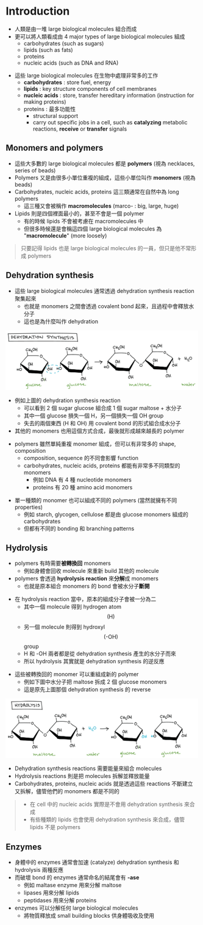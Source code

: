 # Introduction

* 人類是由一堆 large biological molecules 組合而成
* 更可以將人類看成由 4 major types of large biological molecules 組成
  * carbohydrates (such as sugars)
  * lipids (such as fats)
  * proteins
  * nucleic acids (such as DNA and RNA)

- 這些 large biological molecules 在生物中處理非常多的工作
  - **carbohydrates** : store fuel, energy
  - **lipids** : key structure components of cell membranes
  - **nucleic acids** : store, transfer hereditary information (instruction for making proteins)
  - proteins : 最多功能性
    - structural support
    - carry out specific jobs in a cell, such as **catalyzing** metabolic reactions, **receive** or **transfer** signals

## Monomers and polymers

* 這些大多數的 large biological molecules 都是 **polymers** (視為 necklaces, series of beads)
* Polymers 又是由很多小單位重複的組成，這些小單位叫作 **monomers** (視為 beads)
* Carbohydrates, nucleic acids, proteins 這三類通常在自然中為 long polymers
  * 這三種又會被稱作 **macromolecules** (marco- : big, large, huge)
* Lipids 則是四個裡面最小的，甚至不會是一個 polymer
  * 有的時候 lipids 不會被考慮在 macromolecules 中
  * 但很多時候還是會稱這四個 large biological molecules 為 "**macromolecule**" (more loosely)

> 只要記得 lipids 也是 large biological molecules 的一員，但只是他不常形成 polymers

## Dehydration synthesis

- 這些 large biological molecules 通常透過 dehydration synthesis reaction 聚集起來
  - 也就是 monomers 之間會透過 covalent bond 起來，且過程中會釋放水分子
  - 這也是為什麼叫作 dehydration

![](../.gitbook/assets/dehydration_synthesis.png)

- 例如上圖的 dehydration synthesis reaction 
  - 可以看到 2 個 sugar glucose 組合成 1 個 sugar maltose + 水分子
  - 其中一個 glucose 損失一個 H，另一個損失一個 OH group
  - 失去的兩個東西 (H 和 OH) 用 covalent bond 的形式組合成水分子
- 其他的 monomers 也用這個方式合成，最後就形成越來越長的 polymer


* polymers 雖然單純重複 monomer 組成，但可以有非常多的 shape, composition
  * composition, sequence 的不同會影響 function
  * carbohydrates, nucleic acids, proteins 都能有非常多不同類型的 monomers
    * 例如 DNA 有 4 種 nucleotide monomers
    * proteins 有 20 種 amino acid monomers

- 單一種類的 monomer 也可以組成不同的 polymers (當然就擁有不同 properties)
  - 例如 starch, glycogen, cellulose 都是由 glucose monomers 組成的 carbohydrates
  - 但都有不同的 bonding 和 branching patterns

## Hydrolysis

* polymers 有時需要**被轉換回** monomers
  * 例如身體會回收 molecule 來重新 build 其他的 molecule
* polymers 會透過 **hydrolysis reaction** 來**分解**成 monomers 
  * 也就是原本組合 monomers 的 bond 會被水分子**斷開**

- 在 hydrolysis reaction 當中，原本的組成分子會被一分為二
  - 其中一個 molecule 得到 hydrogen atom $$(\text{H})$$
  - 另一個 molecule 則得到 hydroxyl $$(\text{-OH})$$ group
  - H 和 -OH 兩者都是從 dehydration synthesis 產生的水分子而來
  - 所以 hydrolysis 其實就是 dehydration synthesis 的逆反應

* 這些被轉換回的 monomer 可以重組成新的 polymer
  * 例如下圖中水分子把 maltose 拆成 2 個 glucose monomers
  * 這是原先上圖那個 dehydration synthesis 的 reverse

![](../.gitbook/assets/hydrolysis_reaction.png)

* Dehydration synthesis reactions 需要能量來組合 molecules
* Hydrolysis reactions 則是把 molecules 拆解並釋放能量
* Carbohydrates, proteins, nucleic acids 就是透過這些 reactions 不斷建立又拆解，儘管他們的 monomers 都是不同的

> * 在 cell 中的 nucleic acids 實際是不會用 dehydration synthesis 來合成
> * 有些種類的 lipids 也會使用 dehydration synthesis 來合成，儘管 lipids 不是 polymers

## Enzymes

* 身體中的 enzymes 通常會加速 (catalyze) dehydration synthesis 和 hydrolysis 兩種反應
* 而破壞 bond 的 enzymes 通常命名的結尾會有 **-ase**
  * 例如 maltase enzyme 用來分解 maltose
  * lipases 用來分解 lipids
  * peptidases 用來分解 proteins
* enzymes 可以分解任何 large biological molecules
  * 將物質釋放成 small building blocks 供身體吸收及使用
